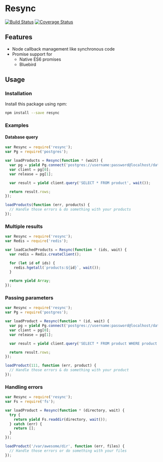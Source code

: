 # Resync

[![Build Status](https://travis-ci.org/Josiah/resync.svg)](https://travis-ci.org/Josiah/resync)
[![Coverage Status](https://coveralls.io/repos/Josiah/resync/badge.svg)](https://coveralls.io/r/Josiah/resync)

## Features

- Node callback management like synchronous code
- Promise support for
  - Native ES6 promises
  - Bluebird

## Usage

### Installation

Install this package using npm:

```sh
npm install --save resync
```

### Examples

#### Database query
```js
var Resync = require('resync');
var Pg = require('postgres');

var loadProducts = Resync(function * (wait) {
  var pg = yield Pg.connect('postgres://username:password@localhost/database', wait());
  var client = pg[0];
  var release = pg[1];

  var result = yield client.query('SELECT * FROM product', wait());

  return result.rows;
});

loadProducts(function (err, products) {
  // Handle those errors & do something with your products
});
```

### Multiple results
```js
var Resync = require('resync');
var Redis = require('redis');

var loadCachedProducts = Resync(function * (ids, wait) {
  var redis = Redis.createClient();

  for (let id of ids) {
    redis.hgetall(`products:${id}`, wait());
  }

  return yield Array;
});
```

### Passing parameters
```js
var Resync = require('resync');
var Pg = require('postgres');

var loadProduct = Resync(function * (id, wait) {
  var pg = yield Pg.connect('postgres://username:password@localhost/database', wait());
  var client = pg[0];
  var release = pg[1];

  var result = yield client.query('SELECT * FROM product WHERE product = ?', [id], wait());

  return result.rows;
});

loadProduct(111, function (err, product) {
  // Handle those errors & do something with your product
});
```

### Handling errors
```js
var Resync = require('resync');
var Fs = require('fs');

var loadProduct = Resync(function * (directory, wait) {
  try {
    return yield Fs.readdir(directory, wait());
  } catch (err) {
    return [];
  }
});

loadProduct('/var/awesome/dir', function (err, files) {
  // Handle those errors or do something with your files
});
```

